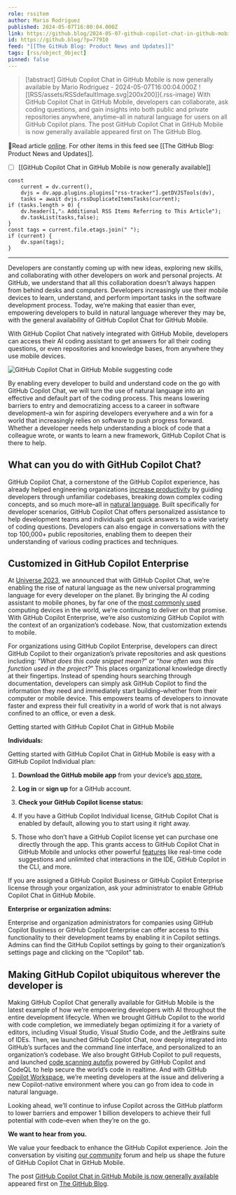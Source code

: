 ```yaml
---
role: rssitem
author: Mario Rodriguez
published: 2024-05-07T16:00:04.000Z
link: https://github.blog/2024-05-07-github-copilot-chat-in-github-mobile/
id: https://github.blog/?p=77910
feed: "[[The GitHub Blog꞉ Product News and Updates]]"
tags: [rss/object_Object]
pinned: false
---
```


> [!abstract] GitHub Copilot Chat in GitHub Mobile is now generally available by Mario Rodriguez - 2024-05-07T16:00:04.000Z
> ![[RSS/assets/RSSdefaultImage.svg|200x200]]{.rss-image}
> With GitHub Copilot Chat in GitHub Mobile, developers can collaborate, ask coding questions, and gain insights into both public and private repositories anywhere, anytime–all in natural language for users on all GitHub Copilot plans. The post GitHub Copilot Chat in GitHub Mobile is now generally available appeared first on The GitHub Blog.

🔗Read article [online](https://github.blog/2024-05-07-github-copilot-chat-in-github-mobile/). For other items in this feed see [[The GitHub Blog꞉ Product News and Updates]].

- [ ] [[GitHub Copilot Chat in GitHub Mobile is now generally available]]

~~~dataviewjs
const
    current = dv.current(),
	dvjs = dv.app.plugins.plugins["rss-tracker"].getDVJSTools(dv),
	tasks = await dvjs.rssDuplicateItemsTasks(current);
if (tasks.length > 0) {
	dv.header(1,"⚠ Additional RSS Items Referring to This Article");
    dv.taskList(tasks,false);
}
const tags = current.file.etags.join(" ");
if (current) {
	dv.span(tags);
}
~~~

- - -
Developers are constantly coming up with new ideas, exploring new skills, and collaborating with other developers on work and personal projects. At GitHub, we understand that all this collaboration doesn’t always happen from behind desks and computers. Developers increasingly use their mobile devices to learn, understand, and perform important tasks in the software development process. Today, we’re making that easier than ever, empowering developers to build in natural language wherever they may be, with the general availability of GitHub Copilot Chat for GitHub Mobile.

With GitHub Copilot Chat natively integrated with GitHub Mobile, developers can access their AI coding assistant to get answers for all their coding questions, or even repositories and knowledge bases, from anywhere they use mobile devices.

![GitHub Copilot Chat in GitHub Mobile suggesting code](https://github.blog/wp-content/uploads/2024/05/Tech-Crunch-Blog-Asset-2.png?w=558&resize=558%2C1024)

By enabling every developer to build and understand code on the go with GitHub Copilot Chat, we will turn the use of natural language into an effective and default part of the coding process. This means lowering barriers to entry and democratizing access to a career in software development–a win for aspiring developers everywhere and a win for a world that increasingly relies on software to push progress forward. Whether a developer needs help understanding a block of code that a colleague wrote, or wants to learn a new framework, GitHub Copilot Chat is there to help.

## What can you do with GitHub Copilot Chat?[](#what-can-you-do-with-github-copilot-chat)

GitHub Copilot Chat, a cornerstone of the GitHub Copilot experience, has already helped engineering organizations [increase productivity](https://github.blog/2024-02-27-github-copilot-enterprise-is-now-generally-available/) by guiding developers through unfamiliar codebases, breaking down complex coding concepts, and so much more–all in [natural language](https://github.blog/2023-12-29-github-copilot-chat-now-generally-available-for-organizations-and-individuals/). Built specifically for developer scenarios, GitHub Copilot Chat offers personalized assistance to help development teams and individuals get quick answers to a wide variety of coding questions. Developers can also engage in conversations with the top 100,000+ public repositories, enabling them to deepen their understanding of various coding practices and techniques.

## Customized in GitHub Copilot Enterprise[](#customized-in-github-copilot-enterprise)

At [Universe 2023](https://github.blog/2023-11-08-universe-2023-copilot-transforms-github-into-the-ai-powered-developer-platform/), we announced that with GitHub Copilot Chat, we’re enabling the rise of natural language as the new universal programming language for every developer on the planet. By bringing the AI coding assistant to mobile phones, by far one of the [most commonly used](https://www.statista.com/topics/840/smartphones/#topicOverview) computing devices in the world, we’re continuing to deliver on that promise. With GitHub Copilot Enterprise, we’re also customizing GitHub Copilot with the context of an organization’s codebase. Now, that customization extends to mobile.

For organizations using GitHub Copilot Enterprise, developers can direct GitHub Copilot to their organization’s private repositories and ask questions including: “_What does this code snippet mean?_” or “_how often was this function used in the project?_” This places organizational knowledge directly at their fingertips. Instead of spending hours searching through documentation, developers can simply ask GitHub Copilot to find the information they need and immediately start building–whether from their computer or mobile device. This empowers teams of developers to innovate faster and express their full creativity in a world of work that is not always confined to an office, or even a desk.

Getting started with GitHub Copilot Chat in GitHub Mobile

**Individuals:**

Getting started with GitHub Copilot Chat in GitHub Mobile is easy with a GitHub Copilot Individual plan:

1. **Download the GitHub mobile app** from your device’s [app store.](https://github.com/mobile)
2. **Log in** or **sign up** for a GitHub account.
3. **Check your GitHub Copilot license status:**

1. If you have a GitHub Copilot Individual license, GitHub Copilot Chat is enabled by default, allowing you to start using it right away.
2. Those who don’t have a GitHub Copilot license yet can purchase one directly through the app. This grants access to GitHub Copilot Chat in GitHub Mobile and unlocks other powerful [features](https://docs.github.com/copilot/copilot-individual/about-github-copilot-individual) like real-time code suggestions and unlimited chat interactions in the IDE, GitHub Copilot in the CLI, and more.

If you are assigned a GitHub Copilot Business or GitHub Copilot Enterprise license through your organization, ask your administrator to enable GitHub Copilot Chat in GitHub Mobile.

**Enterprise or organization admins:**

Enterprise and organization administrators for companies using GitHub Copilot Business or GitHub Copilot Enterprise can offer access to this functionality to their development teams by enabling it in Copilot settings. Admins can find the GitHub Copilot settings by going to their organization’s settings page and clicking on the “Copilot” tab.

## Making GitHub Copilot ubiquitous wherever the developer is[](#making-github-copilot-ubiquitous-wherever-the-developer-is)

Making GitHub Copilot Chat generally available for GitHub Mobile is the latest example of how we’re empowering developers with AI throughout the entire development lifecycle. When we brought GitHub Copilot to the world with code completion, we immediately began optimizing it for a variety of editors, including Visual Studio, Visual Studio Code, and the JetBrains suite of IDEs. Then, we launched GitHub Copilot Chat, now deeply integrated into GitHub’s surfaces and the command line interface, and personalized to an organization’s codebase. We also brought GitHub Copilot to pull requests, and launched [code scanning autofix](https://github.blog/2024-03-20-found-means-fixed-introducing-code-scanning-autofix-powered-by-github-copilot-and-codeql/) powered by GitHub Copilot and CodeQL to help secure the world’s code in realtime. And with GitHub [Copilot Workspace](https://github.blog/2024-04-29-github-copilot-workspace/), we’re meeting developers at the issue and delivering a new Copilot-native environment where you can go from idea to code in natural language.

Looking ahead, we’ll continue to infuse Copilot across the GitHub platform to lower barriers and empower 1 billion developers to achieve their full potential with code–even when they’re on the go.

**We want to hear from you.**

We value your feedback to enhance the GitHub Copilot experience. Join the conversation by visiting [our community](https://github.com/orgs/community/discussions/categories/mobile) forum and help us shape the future of GitHub Copilot Chat in GitHub Mobile.

The post [GitHub Copilot Chat in GitHub Mobile is now generally available](https://github.blog/2024-05-07-github-copilot-chat-in-github-mobile/) appeared first on [The GitHub Blog](https://github.blog).